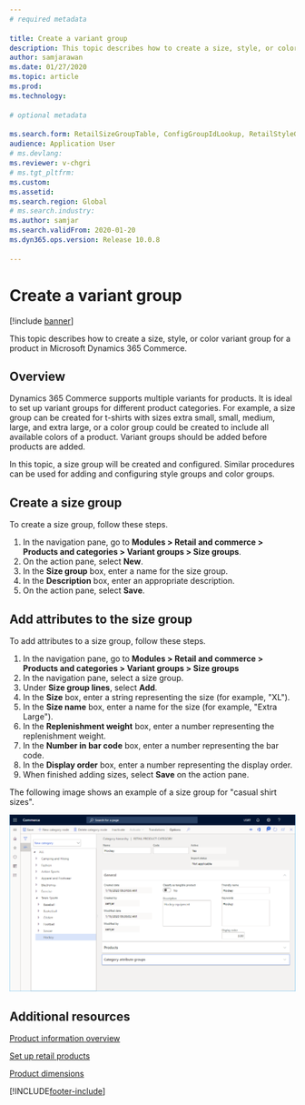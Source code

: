 ```yaml
---
# required metadata

title: Create a variant group
description: This topic describes how to create a size, style, or color variant group for a product in Microsoft Dynamics 365 Commerce.
author: samjarawan
ms.date: 01/27/2020
ms.topic: article
ms.prod: 
ms.technology: 

# optional metadata

ms.search.form: RetailSizeGroupTable, ConfigGroupIdLookup, RetailStyleGroupTable
audience: Application User
# ms.devlang: 
ms.reviewer: v-chgri
# ms.tgt_pltfrm: 
ms.custom: 
ms.assetid: 
ms.search.region: Global
# ms.search.industry: 
ms.author: samjar
ms.search.validFrom: 2020-01-20
ms.dyn365.ops.version: Release 10.0.8

---
```

# Create a variant group


[!include [banner](includes/banner.md)]

This topic describes how to create a size, style, or color variant group for a product in Microsoft Dynamics 365 Commerce.

## Overview

Dynamics 365 Commerce supports multiple variants for products. It is ideal to set up variant groups for different product categories. For example, a size group can be created for t-shirts with sizes extra small, small, medium, large, and extra large, or a color group could be created to include all available colors of a product. Variant groups should be added before products are added.

In this topic, a size group will be created and configured. Similar procedures can be used for adding and configuring style groups and color groups.

## Create a size group

To create a size group, follow these steps.
 
1. In the navigation pane, go to **Modules \> Retail and commerce \> Products and categories \> Variant groups \> Size groups**.
1. On the action pane, select **New**.
1. In the **Size group** box, enter a name for the size group.
1. In the **Description** box, enter an appropriate description.
1. On the action pane, select **Save**.

## Add attributes to the size group

To add attributes to a size group, follow these steps.

1. In the navigation pane, go to **Modules \> Retail and commerce \> Products and categories \> Variant groups \> Size groups**
1. In the navigation pane, select a size group.
1. Under **Size group lines**, select **Add**.
1. In the **Size** box, enter a string representing the size (for example, "XL").
1. In the **Size name** box, enter a name for the size (for example, "Extra Large").
1. In the **Replenishment weight** box, enter a number representing the replenishment weight.
1. In the **Number in bar code** box, enter a number representing the bar code.
1. In the **Display order** box, enter a number representing the display order.
1. When finished adding sizes, select **Save** on the action pane.

The following image shows an example of a size group for "casual shirt sizes".

![Create size group](media/create-variant-group.png)

## Additional resources

[Product information overview](../supply-chain/pim/product-information.md?toc=/dynamics365/commerce/toc.json)

[Set up retail products](set-up-retail-products.md)

[Product dimensions](../supply-chain/pim/product-dimensions.md?toc=/dynamics365/commerce/toc.json)


[!INCLUDE[footer-include](../includes/footer-banner.md)]